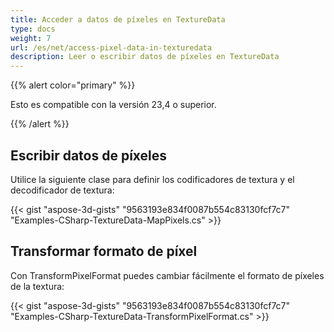 ```yaml
---
title: Acceder a datos de píxeles en TextureData
type: docs
weight: 7
url: /es/net/access-pixel-data-in-texturedata
description: Leer o escribir datos de píxeles en TextureData
---
```

{{% alert color="primary" %}}

Esto es compatible con la versión 23,4 o superior.

{{% /alert %}}



##  **Escribir datos de píxeles**

Utilice la siguiente clase para definir los codificadores de textura y el decodificador de textura:


{{< gist "aspose-3d-gists" "9563193e834f0087b554c83130fcf7c7" "Examples-CSharp-TextureData-MapPixels.cs" >}}

##  **Transformar formato de píxel**

Con TransformPixelFormat puedes cambiar fácilmente el formato de píxeles de la textura:

{{< gist "aspose-3d-gists" "9563193e834f0087b554c83130fcf7c7" "Examples-CSharp-TextureData-TransformPixelFormat.cs" >}}
